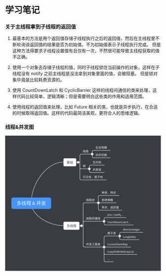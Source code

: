 # 学习笔记

### 关于主线程拿到子线程的返回值

1. 最基本的方法是用个返回值存储子线程执行之后的返回值，然后在主线程里不断轮询该返回值的结果是否为初始值，不为初始值表示子线程执行完成。
但是这种方法得要求子线程设置值有且仅有一次，不然很可能导致主线程获取的值不正确。

2. 使用一个对象去存储子线程的值，同时子线程锁住当前操作的对象，这样在子线程没有 notify 之前主线程是没法拿到对象里面的值，会被阻塞。
但是锁对象毕竟是比较耗费资源的。

3. 使用 CountDownLatch 和 CyclicBarrier 这样的线程间通信的类来处理，这样代码比较简单，逻辑清晰；但是需要明白这些类的作用和适用范围。

4. 使用线程的返回值来处理，比如 Future 相关的类，也就是异步执行，在合适的时候取得返回值。这样的代码最简洁美观，更符合人的思维逻辑。


### 线程&并发图

![](https://github.com/Idiot-Alex/JAVA-000/blob/main/Week_04/src/main/resources/%E5%A4%9A%E7%BA%BF%E7%A8%8B%20&%20%E5%B9%B6%E5%8F%91.png?raw=true)
